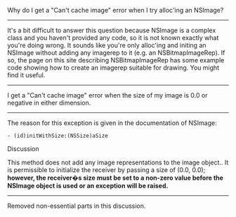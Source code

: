 Why do I get a "Can't cache image" error when I try alloc'ing an NSImage?

----
It's a bit difficult to answer this question because NSImage is a complex class and you haven't provided any code, so it is not known exactly what you're doing wrong. It sounds like you're only alloc'ing and initing an NSImage without adding any imagerep to it (e.g. an NSBitmapImageRep). If so, the page on this site describing NSBitmapImageRep has some example code showing how to create an imagerep suitable for drawing. You might find it useful.

----
I get a "Can't cache image" error when the size of my image is 0.0 or negative in either dimension.

----
The reason for this exception is given in the documentation of NSImage:

    - (id)initWithSize:(NSSize)aSize

Discussion

This method does not add any image representations to the image object.. It is permissible to initialize the receiver by passing a size of (0.0, 0.0); **however, the receiver�s size must be set to a non-zero value before the NSImage object is used or an exception will be raised.**

----
Removed non-essential parts in this discussion.
